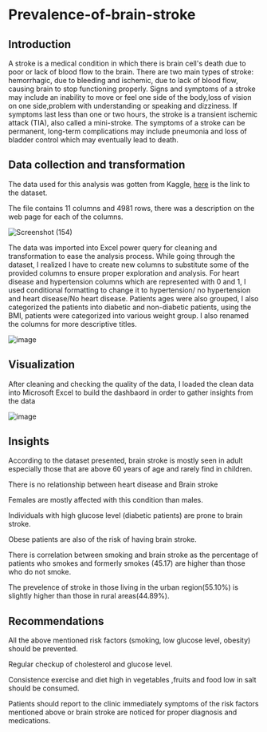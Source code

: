 # Prevalence-of-brain-stroke

## Introduction

A stroke is a medical condition in which there is brain cell's death due to poor or lack of blood flow to the brain. There are two main types of stroke:  hemorrhagic, due to bleeding and ischemic, due to lack of blood flow, causing brain to stop functioning properly. Signs and symptoms of a stroke may include an inability to move or feel one side of the body,loss of vision on one side,problem with understanding or speaking and dizziness. If symptoms last less than one or two hours, the stroke is a transient ischemic attack (TIA), also called a mini-stroke. The symptoms of a stroke can be permanent, long-term complications may include pneumonia and loss of bladder control which may eventually lead to death.

## Data collection and transformation

The data used for this analysis was gotten from Kaggle, [here](
https://www.kaggle.com/datasets/zzettrkalpakbal/full-filled-brain-stroke-dataset) is the link to the dataset.

The file contains 11 columns and 4981 rows, there was a description on the web page for each of the columns.



![Screenshot (154)](https://user-images.githubusercontent.com/109418747/190642296-4449513a-9257-4150-938f-c7270a073cd6.png)



The data was imported into Excel power query for cleaning and transformation to ease the analysis process. While going through the dataset, I realized I have to create new columns to substitute some of the provided columns to ensure proper exploration and analysis. For heart disease and hypertension columns which are represented with 0 and 1, I used conditional formatting to change it to hypertension/ no hypertension and heart disease/No heart disease. Patients ages were also grouped, I also categorized the patients into diabetic and non-diabetic patients, using the BMI, patients were categorized into various weight group. I also renamed the columns for more descriptive titles.


![image](https://user-images.githubusercontent.com/109418747/190642032-fd1932d4-eb3d-40b8-83e0-fc5578880208.png)

## Visualization
 
 
 After cleaning and checking the quality of the data, I loaded the clean data into Microsoft Excel to build the dashbaord in order to gather insights from the data

 
 ![image](https://user-images.githubusercontent.com/109418747/190677965-8459ff2a-5480-47fa-a8dd-e6058e88b72e.png)


## Insights

According to the dataset presented, brain stroke is mostly seen in adult especially those that are above 60 years of age and rarely find in children.

There is no relationship between heart disease and Brain stroke 

Females are mostly affected with this condition than males.

Individuals with high glucose level (diabetic patients) are prone to brain stroke.

Obese patients are also of the risk of having brain stroke.

There is correlation between smoking and brain stroke as the percentage of patients who smokes and formerly smokes (45.17) are higher than those who do not smoke.

The prevelence of stroke in those living in the urban region(55.10%) is slightly higher than those in rural areas(44.89%).  



## Recommendations
 
All the above mentioned risk factors (smoking, low glucose level, obesity) should be prevented.

Regular checkup of cholesterol and glucose level.

Consistence exercise and diet high in vegetables ,fruits and food low in salt should be consumed.

Patients should report to the clinic immediately symptoms of the risk factors mentioned above or brain stroke are noticed for proper diagnosis and medications.
